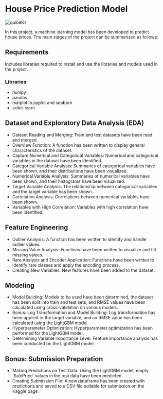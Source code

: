 
# House Price Prediction Model
![quib9Kz](https://github.com/YaseminOzturkk/house_price_prediction/assets/48058898/c19a6888-ccd2-4bae-87ed-2752e6f164c0)

In this project, a machine learning model has been developed to predict house prices. The main stages of the project can be summarized as follows:

## Requirements

Includes libraries required to install and use the libraries and models used in the project.

### Libraries
* numpy
* pandas
* matplotlib.pyplot and seaborn
* scikit-learn 

## Dataset and Exploratory Data Analysis (EDA)

* Dataset Reading and Merging: Train and test datasets have been read and merged.
* Overview Function: A function has been written to display general characteristics of the dataset.
* Capture Numerical and Categorical Variables: Numerical and categorical variables in the dataset have been identified.
* Categorical Variable Analysis: Summaries of categorical variables have been shown, and their distributions have been visualized.
* Numerical Variable Analysis: Summaries of numerical variables have been shown, and their histograms have been visualized.
* Target Variable Analysis: The relationship between categorical variables and the target variable has been shown.
* Correlation Analysis: Correlations between numerical variables have been shown.
* Variables with High Correlation: Variables with high correlation have been identified.

## Feature Engineering

* Outlier Analysis: A function has been written to identify and handle outlier values.
* Missing Value Analysis: Functions have been written to visualize and fill missing values.
* Rare Analysis and Encoder Application: Functions have been written to identify rare classes and apply the encoding process.
* Creating New Variables: New features have been added to the dataset.

## Modeling

* Model Building: Models to be used have been determined, the dataset has been split into train and test sets, and RMSE values have been calculated using cross-validation on various models.
* Bonus: Log Transformation and Model Building: Log transformation has been applied to the target variable, and an RMSE value has been calculated using the LightGBM model.
* Hyperparameter Optimization: Hyperparameter optimization has been performed for the LightGBM model.
* Determining Variable Importance Level: Feature importance analysis has been conducted on the LightGBM model.

## Bonus: Submission Preparation

* Making Predictions on Test Data: Using the LightGBM model, empty 'SalePrice' values in the test data have been predicted.
* Creating Submission File: A new dataframe has been created with predictions and saved to a CSV file suitable for submission on the Kaggle page.
